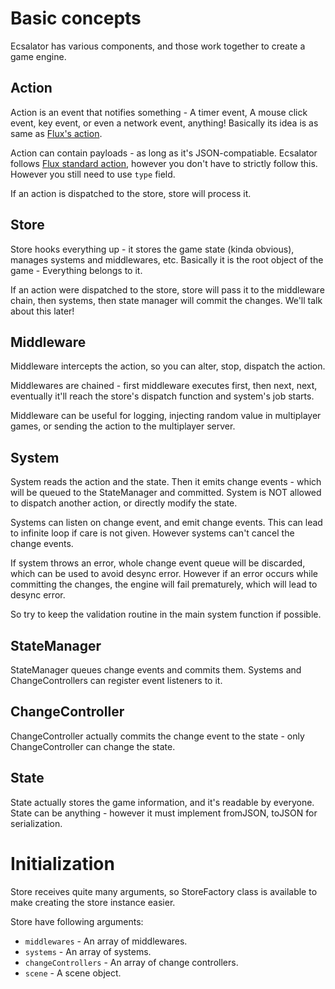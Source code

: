 # Basic concepts
Ecsalator has various components, and those work together to create a game
engine.

## Action
Action is an event that notifies something - A timer event, A mouse click event,
key event, or even a network event, anything! Basically its idea is as same as
[Flux's action][flux-action].

Action can contain payloads - as long as it's JSON-compatiable. Ecsalator
follows [Flux standard action][flux-standard-action], however you don't have to
strictly follow this. However you still need to use `type` field.

If an action is dispatched to the store, store will process it.

## Store
Store hooks everything up - it stores the game state (kinda obvious),
manages systems and middlewares, etc. Basically it is the root object of the
game - Everything belongs to it.

If an action were dispatched to the store, store will pass it to the middleware
chain, then systems, then state manager will commit the changes. We'll talk
about this later!

## Middleware
Middleware intercepts the action, so you can alter, stop, dispatch the action.

Middlewares are chained - first middleware executes first, then next, next,
eventually it'll reach the store's dispatch function and system's job starts.

Middleware can be useful for logging, injecting random value in multiplayer
games, or sending the action to the multiplayer server.

## System
System reads the action and the state. Then it emits change events - which will
be queued to the StateManager and committed. System is NOT allowed to dispatch
another action, or directly modify the state.

Systems can listen on change event, and emit change events. This can lead to
infinite loop if care is not given. However systems can't cancel the change
events.

If system throws an error, whole change event queue will be discarded, which
can be used to avoid desync error. However if an error occurs while committing
the changes, the engine will fail prematurely, which will lead to desync error.

So try to keep the validation routine in the main system function if possible.

## StateManager
StateManager queues change events and commits them. Systems and
ChangeControllers can register event listeners to it.

## ChangeController
ChangeController actually commits the change event to the state - only
ChangeController can change the state.

## State
State actually stores the game information, and it's readable by everyone.
State can be anything - however it must implement fromJSON, toJSON for
serialization.

# Initialization
Store receives quite many arguments, so StoreFactory class is available to
make creating the store instance easier.

Store have following arguments:

- `middlewares` - An array of middlewares.
- `systems` - An array of systems.
- `changeControllers` - An array of change controllers.
- `scene` - A scene object.

[flux-action]: https://facebook.github.io/flux/docs/overview.html#actions
[flux-standard-action]: https://github.com/acdlite/flux-standard-action
